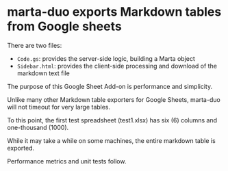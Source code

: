 # marta-duo exports Markdown tables from Google sheets

There are two files:
  * `Code.gs`: provides the server-side logic, building a Marta object
  * `Sidebar.html`: provides the client-side processing and download of the markdown text file

The purpose of this Google Sheet Add-on is performance and simplicity.

Unlike many other Markdown table exporters for Google Sheets, 
marta-duo will not timeout for very large tables. 

To this point, the first test spreadsheet (test1.xlsx) has six (6) columns 
and one-thousand (1000). 

While it may take a while on some machines, the entire markdown table is exported.

Performance metrics and unit tests follow.

